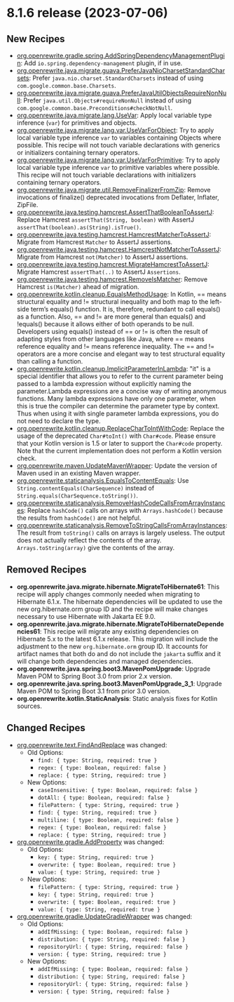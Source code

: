 # 8.1.6 release (2023-07-06)

## New Recipes

* [org.openrewrite.gradle.spring.AddSpringDependencyManagementPlugin](https://docs.openrewrite.org/reference/recipes/gradle/spring/addspringdependencymanagementplugin): Add `io.spring.dependency-management` plugin, if in use. 
* [org.openrewrite.java.migrate.guava.PreferJavaNioCharsetStandardCharsets](https://docs.openrewrite.org/reference/recipes/java/migrate/guava/preferjavaniocharsetstandardcharsets): Prefer `java.nio.charset.StandardCharsets` instead of using `com.google.common.base.Charsets`. 
* [org.openrewrite.java.migrate.guava.PreferJavaUtilObjectsRequireNonNull](https://docs.openrewrite.org/reference/recipes/java/migrate/guava/preferjavautilobjectsrequirenonnull): Prefer `java.util.Objects#requireNonNull` instead of using `com.google.common.base.Preconditions#checkNotNull`. 
* [org.openrewrite.java.migrate.lang.UseVar](https://docs.openrewrite.org/reference/recipes/java/migrate/lang/usevar): Apply local variable type inference (`var`) for primitives and objects. 
* [org.openrewrite.java.migrate.lang.var.UseVarForObject](https://docs.openrewrite.org/reference/recipes/java/migrate/lang/var/usevarforobject): Try to apply local variable type inference `var` to variables containing Objects where possible. This recipe will not touch variable declarations with generics or initializers containing ternary operators. 
* [org.openrewrite.java.migrate.lang.var.UseVarForPrimitive](https://docs.openrewrite.org/reference/recipes/java/migrate/lang/var/usevarforprimitive): Try to apply local variable type inference `var` to primitive variables where possible. This recipe will not touch variable declarations with initializers containing ternary operators. 
* [org.openrewrite.java.migrate.util.RemoveFinalizerFromZip](https://docs.openrewrite.org/reference/recipes/java/migrate/util/removefinalizerfromzip): Remove invocations of finalize() deprecated invocations from Deflater, Inflater, ZipFile. 
* [org.openrewrite.java.testing.hamcrest.AssertThatBooleanToAssertJ](https://docs.openrewrite.org/reference/recipes/java/testing/hamcrest/assertthatbooleantoassertj): Replace Hamcrest `assertThat(String, boolean)` with AssertJ `assertThat(boolean).as(String).isTrue()`. 
* [org.openrewrite.java.testing.hamcrest.HamcrestMatcherToAssertJ](https://docs.openrewrite.org/reference/recipes/java/testing/hamcrest/hamcrestmatchertoassertj): Migrate from Hamcrest `Matcher` to AssertJ assertions. 
* [org.openrewrite.java.testing.hamcrest.HamcrestNotMatcherToAssertJ](https://docs.openrewrite.org/reference/recipes/java/testing/hamcrest/hamcrestnotmatchertoassertj): Migrate from Hamcrest `not(Matcher)` to AssertJ assertions. 
* [org.openrewrite.java.testing.hamcrest.MigrateHamcrestToAssertJ](https://docs.openrewrite.org/reference/recipes/java/testing/hamcrest/migratehamcresttoassertj): Migrate Hamcrest `assertThat(..)` to AssertJ `Assertions`. 
* [org.openrewrite.java.testing.hamcrest.RemoveIsMatcher](https://docs.openrewrite.org/reference/recipes/java/testing/hamcrest/removeismatcher): Remove Hamcrest `is(Matcher)` ahead of migration. 
* [org.openrewrite.kotlin.cleanup.EqualsMethodUsage](https://docs.openrewrite.org/reference/recipes/kotlin/cleanup/equalsmethodusage): In Kotlin, == means structural equality and != structural inequality and both map to the left-side term’s equals() function. It is, therefore, redundant to call equals() as a function. Also, == and != are more general than equals() and !equals() because it allows either of both operands to be null.
Developers using equals() instead of == or != is often the result of adapting styles from other languages like Java, where == means reference equality and != means reference inequality.
The == and != operators are a more concise and elegant way to test structural equality than calling a function. 
* [org.openrewrite.kotlin.cleanup.ImplicitParameterInLambda](https://docs.openrewrite.org/reference/recipes/kotlin/cleanup/implicitparameterinlambda): "it" is a special identifier that allows you to refer to the current parameter being passed to a lambda expression without explicitly naming the parameter.Lambda expressions are a concise way of writing anonymous functions. Many lambda expressions have only one parameter, when this is true the compiler can determine the parameter type by context. Thus when using it with single parameter lambda expressions, you do not need to declare the type. 
* [org.openrewrite.kotlin.cleanup.ReplaceCharToIntWithCode](https://docs.openrewrite.org/reference/recipes/kotlin/cleanup/replacechartointwithcode): Replace the usage of the deprecated `Char#toInt()` with `Char#code`. Please ensure that your Kotlin version is 1.5 or later to support the `Char#code` property. Note that the current implementation does not perform a Kotlin version check. 
* [org.openrewrite.maven.UpdateMavenWrapper](https://docs.openrewrite.org/reference/recipes/maven/updatemavenwrapper): Update the version of Maven used in an existing Maven wrapper. 
* [org.openrewrite.staticanalysis.EqualsToContentEquals](https://docs.openrewrite.org/reference/recipes/staticanalysis/equalstocontentequals): Use `String.contentEquals(CharSequence)` instead of `String.equals(CharSequence.toString())`. 
* [org.openrewrite.staticanalysis.RemoveHashCodeCallsFromArrayInstances](https://docs.openrewrite.org/reference/recipes/staticanalysis/removehashcodecallsfromarrayinstances): Replace `hashCode()` calls on arrays with `Arrays.hashCode()` because the results from `hashCode()` are not helpful. 
* [org.openrewrite.staticanalysis.RemoveToStringCallsFromArrayInstances](https://docs.openrewrite.org/reference/recipes/staticanalysis/removetostringcallsfromarrayinstances): The result from `toString()` calls on arrays is largely useless. The output does not actually reflect the contents of the array. `Arrays.toString(array)` give the contents of the array. 

## Removed Recipes

* **org.openrewrite.java.migrate.hibernate.MigrateToHibernate61**: This recipe will apply changes commonly needed when migrating to Hibernate 6.1.x. The hibernate dependencies will be updated to use the new org.hibernate.orm group ID and the recipe will make changes necessary to use Hibernate with Jakarta EE 9.0. 
* **org.openrewrite.java.migrate.hibernate.MigrateToHibernateDependencies61**: This recipe will migrate any existing dependencies on Hibernate 5.x to the latest 6.1.x release. This migration will include the adjustment to the new `org.hibernate.orm` group ID. It accounts for artifact names that both do and do not include the `jakarta` suffix and it will change both dependencies and managed dependencies. 
* **org.openrewrite.java.spring.boot3.MavenPomUpgrade**: Upgrade Maven POM to Spring Boot 3.0 from prior 2.x version. 
* **org.openrewrite.java.spring.boot3.MavenPomUpgrade_3_1**: Upgrade Maven POM to Spring Boot 3.1 from prior 3.0 version. 
* **org.openrewrite.kotlin.StaticAnalysis**: Static analysis fixes for Kotlin sources. 

## Changed Recipes

* [org.openrewrite.text.FindAndReplace](https://docs.openrewrite.org/reference/recipes/text/findandreplace) was changed:
  * Old Options:
    * `find: { type: String, required: true }`
    * `regex: { type: Boolean, required: false }`
    * `replace: { type: String, required: true }`
  * New Options:
    * `caseInsensitive: { type: Boolean, required: false }`
    * `dotAll: { type: Boolean, required: false }`
    * `filePattern: { type: String, required: true }`
    * `find: { type: String, required: true }`
    * `multiline: { type: Boolean, required: false }`
    * `regex: { type: Boolean, required: false }`
    * `replace: { type: String, required: true }`
* [org.openrewrite.gradle.AddProperty](https://docs.openrewrite.org/reference/recipes/gradle/addproperty) was changed:
  * Old Options:
    * `key: { type: String, required: true }`
    * `overwrite: { type: Boolean, required: true }`
    * `value: { type: String, required: true }`
  * New Options:
    * `filePattern: { type: String, required: true }`
    * `key: { type: String, required: true }`
    * `overwrite: { type: Boolean, required: true }`
    * `value: { type: String, required: true }`
* [org.openrewrite.gradle.UpdateGradleWrapper](https://docs.openrewrite.org/reference/recipes/gradle/updategradlewrapper) was changed:
  * Old Options:
    * `addIfMissing: { type: Boolean, required: false }`
    * `distribution: { type: String, required: false }`
    * `repositoryUrl: { type: String, required: false }`
    * `version: { type: String, required: true }`
  * New Options:
    * `addIfMissing: { type: Boolean, required: false }`
    * `distribution: { type: String, required: false }`
    * `repositoryUrl: { type: String, required: false }`
    * `version: { type: String, required: false }`